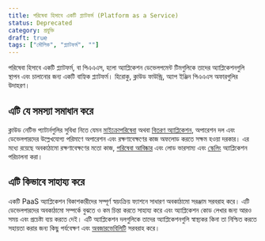 ```yaml
---
title: পরিষেবা হিসাবে একটি প্ল্যাটফর্ম (Platform as a Service)
status: Deprecated
category: প্রযুক্তি
draft: true
tags: ["মৌলিক", "প্ল্যাটফর্ম", ""]
---
```


পরিষেবা হিসাবে একটি প্ল্যাটফর্ম, বা পিএএএস, হলো অ্যাপ্লিকেশন ডেভেলপমেন্ট টিমগুলিকে তাদের অ্যাপ্লিকেশনগুলি স্থাপন এবং চালানোর জন্য একটি বাহ্যিক প্ল্যাটফর্ম। 
হিরোকু, ক্লাউড ফাউন্ড্রি, অ্যাপ ইঞ্জিন পিএএএস অফারগুলির উদাহরণ।

## এটি যে সমস্যা সমাধান করে

ক্লাউড নেটিভ প্যাটার্নগুলির সুবিধা নিতে যেমন [মাইক্রোপরিষেবা](/bn/microservices-architecture/) অথবা [বিতরণ অ্যাপ্লিকেশন](/bn/distributed-apps/), 
অপারেশন দল এবং ডেভেলপারদের উল্লেখযোগ্য পরিমাণে অপারেশন এবং রক্ষণাবেক্ষণের কাজ অফলোড করতে সক্ষম হওয়া দরকার।
এর মধ্যে রয়েছে অবকাঠামো রক্ষণাবেক্ষণের মতো কাজ, 
[পরিষেবা আবিষ্কার](/bn/service-discovery/) এবং লোড ভারসাম্য এবং [স্কেলিং](/bn/scalability/) অ্যাপ্লিকেশন পরিচালনা করা।

## এটি কিভাবে সাহায্য করে

একটি PaaS অ্যাপ্লিকেশন বিকাশকারীদের সম্পূর্ণ স্বয়ংক্রিয় ফ্যাশনে সাধারণ অবকাঠামো সরঞ্জাম সরবরাহ করে। 
এটি ডেভেলপারদের অবকাঠামো সম্পর্কে বুঝতে ও কম চিন্তা করতে সাহায্য করে এবং অ্যাপ্লিকেশন কোড লেখার জন্য আরও সময় এবং প্রচেষ্টা ব্যয় করতে দেই।
এটি অ্যাপ্লিকেশন দলগুলিকে তাদের অ্যাপ্লিকেশনগুলি স্বাস্থ্যকর কিনা তা নিশ্চিত করতে সহায়তা করার জন্য কিছু পর্যবেক্ষণ এবং [অবজারভেবিলিটি](/bn/observability/) সরবরাহ করে।
